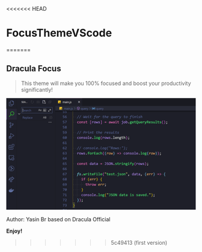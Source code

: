 <<<<<<< HEAD
# FocusThemeVScode
=======
## Dracula Focus

> This theme will make you 100% focused and boost your productivity significantly!

![Screen Dracula Focus](./images/screen.png)

Author: Yasin Br
based on Dracula Official

**Enjoy!**
>>>>>>> 5c49413 (first version)
